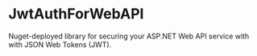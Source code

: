JwtAuthForWebAPI
================

Nuget-deployed library for securing your ASP.NET Web API service with with JSON Web Tokens (JWT).




 <configuration>
     <system.diagnostics>
        <switches>
           <add name="JwtAuthForWebAPI" value="Verbose" />
        </switches>
     </system.diagnostics>
 </configuration>

